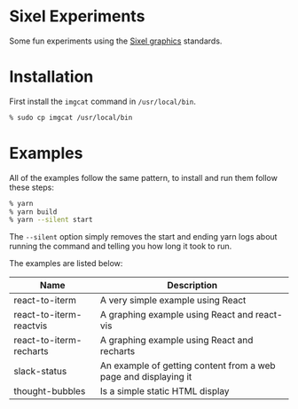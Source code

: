 Sixel Experiments
=================

Some fun experiments using the [Sixel graphics](https://en.wikipedia.org/wiki/Sixel) standards.

# Installation

First install the `imgcat` command in `/usr/local/bin`.

```sh
% sudo cp imgcat /usr/local/bin
```

# Examples

All of the examples follow the same pattern, to install and run them follow these steps:

```sh
% yarn
% yarn build
% yarn --silent start
```

The `--silent` option simply removes the start and ending yarn logs about running the command and telling you how long it took to run.

The examples are listed below:

| Name | Description |
|------|-------------|
| react-to-iterm | A very simple example using React |
| react-to-iterm-reactvis | A graphing example using React and react-vis |
| react-to-iterm-recharts | A graphing example using React and recharts |
| slack-status | An example of getting content from a web page and displaying it |
| thought-bubbles | Is a simple static HTML display |
